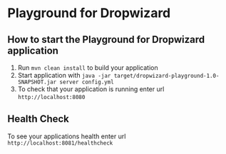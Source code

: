 # Playground for Dropwizard

How to start the Playground for Dropwizard application
---

1. Run `mvn clean install` to build your application
1. Start application with `java -jar target/dropwizard-playground-1.0-SNAPSHOT.jar server config.yml`
1. To check that your application is running enter url `http://localhost:8080`

Health Check
---

To see your applications health enter url `http://localhost:8081/healthcheck`
